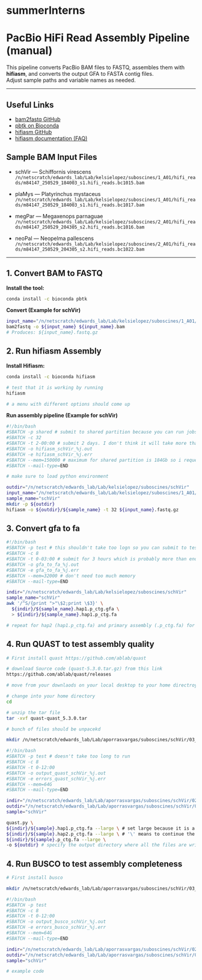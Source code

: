 # summerInterns

# PacBio HiFi Read Assembly Pipeline (manual)

This pipeline converts PacBio BAM files to FASTQ, assembles them with **hifiasm**, and converts the output GFA to FASTA contig files.  
Adjust sample paths and variable names as needed.

---

## Useful Links

- [bam2fastq GitHub](https://github.com/PacificBiosciences/bam2fastx)
- [pbtk on Bioconda](https://anaconda.org/bioconda/pbtk)
- [hifiasm GitHub](https://github.com/chhylp123/hifiasm)
- [hifiasm documentation (FAQ)](https://hifiasm.readthedocs.io/en/latest/faq.html#how-do-i-get-contigs-in-fasta)

## Sample BAM Input Files

- schVir — Schiffornis virescens  
  `/n/netscratch/edwards_lab/Lab/kelsielopez/suboscines/1_A01/hifi_reads/m84147_250529_184003_s1.hifi_reads.bc1015.bam`

- plaMys — Platyrinchus mystaceus  
  `/n/netscratch/edwards_lab/Lab/kelsielopez/suboscines/1_A01/hifi_reads/m84147_250529_184003_s1.hifi_reads.bc1017.bam`

- megPar — Megaxenops parnaguae  
  `/n/netscratch/edwards_lab/Lab/kelsielopez/suboscines/2_A01/hifi_reads/m84147_250529_204305_s2.hifi_reads.bc1016.bam`

- neoPal — Neopelma pallescens  
  `/n/netscratch/edwards_lab/Lab/kelsielopez/suboscines/2_A01/hifi_reads/m84147_250529_204305_s2.hifi_reads.bc1022.bam`


---

## 1. Convert BAM to FASTQ

**Install the tool:**

```bash
conda install -c bioconda pbtk
```

**Convert (Example for schVir)**
```bash
input_name="/n/netscratch/edwards_lab/Lab/kelsielopez/suboscines/1_A01/hifi_reads/m84147_250529_184003_s1.hifi_reads.bc1015"
bam2fastq -o ${input_name} ${input_name}.bam
# Produces: ${input_name}.fastq.gz
```


## 2. Run hifiasm Assembly

**Install Hifiasm:**
```bash
conda install -c bioconda hifiasm

# test that it is working by running
hifiasm

# a menu with different options should come up
```

**Run assembly pipeline (Example for schVir)**
```bash
#!/bin/bash
#SBATCH -p shared # submit to shared partition because you can run jobs for a long time #https://docs.rc.fas.harvard.edu/kb/running-jobs/
#SBATCH -c 32
#SBATCH -t 2-00:00 # submit 2 days. I don't think it will take more than 12-24 hours but it is better to over request just in case
#SBATCH -o hifiasm_schVir_%j.out
#SBATCH -e hifiasm_schVir_%j.err 
#SBATCH --mem=150000 # maximum for shared partition is 184Gb so i requested 150 gb
#SBATCH --mail-type=END

# make sure to load python environment 

outdir="/n/netscratch/edwards_lab/Lab/kelsielopez/suboscines/schVir"
input_name="/n/netscratch/edwards_lab/Lab/kelsielopez/suboscines/1_A01/hifi_reads/m84147_250529_184003_s1.hifi_reads.bc1015"
sample_name="schVir"
mkdir -p ${outdir}
hifiasm -o ${outdir}/${sample_name} -t 32 ${input_name}.fastq.gz


```

## 3. Convert gfa to fa
```bash
#!/bin/bash
#SBATCH -p test # this shouldn't take too logn so you can submit to test partition. test partition is for quick jobs taht take less than 12 hours
#SBATCH -c 8
#SBATCH -t 0-03:00 # submit for 3 hours which is probably more than enough but still over requesting is better than under requesting and having your job time out 
#SBATCH -o gfa_to_fa_%j.out
#SBATCH -e gfa_to_fa_%j.err 
#SBATCH --mem=32000 # don't need too much memory
#SBATCH --mail-type=END

indir="/n/netscratch/edwards_lab/Lab/kelsielopez/suboscines/schVir"
sample_name="schVir"
awk '/^S/{print ">"\$2;print \$3}' \
  ${indir}/${sample_name}.hap1.p_ctg.gfa \
  > ${indir}/${sample_name}.hap1.p_ctg.fa

# repeat for hap2 (hap1.p_ctg.fa) and primary assembly (.p_ctg.fa) for all of the birds 
```


## 4. Run QUAST to test assembly quality


```bash
# First install quast https://github.com/ablab/quast

# download Source code (quast-5.3.0.tar.gz) from this link 
https://github.com/ablab/quast/releases

# move from your downlaods on your local desktop to your home directroy (cd ~ or cd) on the cluster using filezilla

# change into your home directory
cd

# unzip the tar file 
tar -xvf quast-quast_5.3.0.tar

# bunch of files should be unpacekd

mkdir /n/netscratch/edwards_lab/Lab/aporrasvargas/suboscines/schVir/03_QC/00_quast

```

```bash
#!/bin/bash
#SBATCH -p test # doesn't take too long to run 
#SBATCH -c 8
#SBATCH -t 0-12:00
#SBATCH -o output_quast_schVir_%j.out
#SBATCH -e errors_quast_schVir_%j.err 
#SBATCH --mem=64G
#SBATCH --mail-type=END

indir="/n/netscratch/edwards_lab/Lab/aporrasvargas/suboscines/schVir/02_assembly/01_fa" # these are old directories and different files but you know what to do for the suboscines
outdir="/n/netscratch/edwards_lab/Lab/aporrasvargas/suboscines/schVir/03_QC/00_quast"
sample="schVir"

quast.py \
${indir}/${sample}.hap1.p_ctg.fa --large \ # set large because it is a big genome
${indir}/${sample}.hap2.p_ctg.fa --large \ # '\' means to continue the code onto the next line 
${indir}/${sample}.p_ctg.fa --large \
-o ${outdir} # specify the output directory where all the files are written to 

```



## 4. Run BUSCO to test assembly completeness


```bash
# First install busco

mkdir /n/netscratch/edwards_lab/Lab/aporrasvargas/suboscines/schVir/03_QC/01_busco

```

```bash
#!/bin/bash
#SBATCH -p test 
#SBATCH -c 8
#SBATCH -t 0-12:00
#SBATCH -o output_busco_schVir_%j.out
#SBATCH -e errors_busco_schVir_%j.err 
#SBATCH --mem=64G
#SBATCH --mail-type=END

indir="/n/netscratch/edwards_lab/Lab/aporrasvargas/suboscines/schVir/02_assembly/01_fa"
outdir="/n/netscratch/edwards_lab/Lab/aporrasvargas/suboscines/schVir/03_QC/01_busco"
sample="schVir"

# example code 
```



